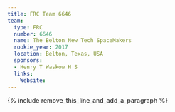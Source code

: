 ```yaml
---
title: FRC Team 6646
team:
  type: FRC
  number: 6646
  name: The Belton New Tech SpaceMakers
  rookie_year: 2017
  location: Belton, Texas, USA
  sponsors:
  - Henry T Waskow H S
  links:
    Website:
---
```


{% include remove_this_line_and_add_a_paragraph %}